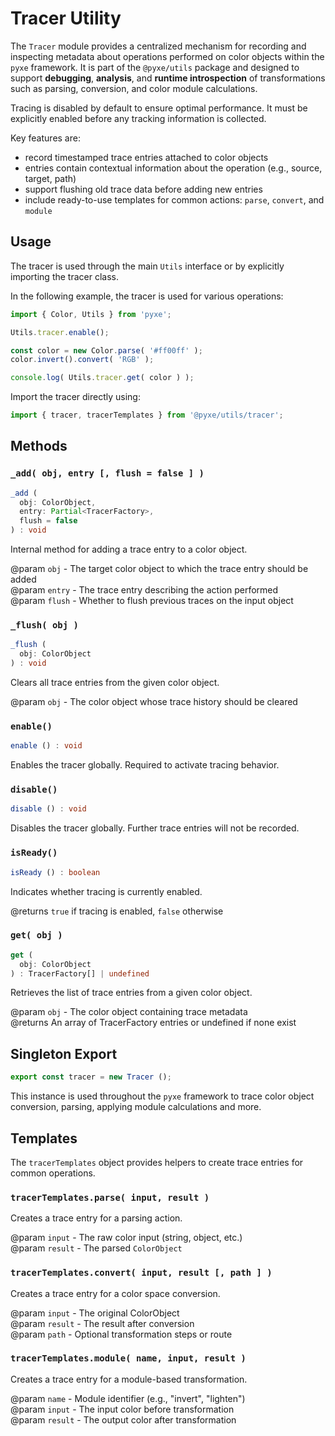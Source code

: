 # Tracer Utility

The `Tracer` module provides a centralized mechanism for recording and inspecting metadata about operations performed on color objects within the `pyxe` framework. It is part of the `@pyxe/utils` package and designed to support **debugging**, **analysis**, and **runtime introspection** of transformations such as parsing, conversion, and color module calculations.

Tracing is disabled by default to ensure optimal performance. It must be explicitly enabled before any tracking information is collected.

Key features are:

- record timestamped trace entries attached to color objects
- entries contain contextual information about the operation (e.g., source, target, path)
- support flushing old trace data before adding new entries
- include ready-to-use templates for common actions: `parse`, `convert`, and `module`

## Usage

The tracer is used through the main `Utils` interface or by explicitly importing the tracer class.

In the following example, the tracer is used for various operations:

```ts
import { Color, Utils } from 'pyxe';

Utils.tracer.enable();

const color = new Color.parse( '#ff00ff' );
color.invert().convert( 'RGB' );

console.log( Utils.tracer.get( color ) );
```

Import the tracer directly using:

```ts
import { tracer, tracerTemplates } from '@pyxe/utils/tracer';
```

## Methods

### `_add( obj, entry [, flush = false ] )`

```ts
_add (
  obj: ColorObject,
  entry: Partial<TracerFactory>,
  flush = false
) : void
```

Internal method for adding a trace entry to a color object.

@param `obj` - The target color object to which the trace entry should be added  
@param `entry` - The trace entry describing the action performed  
@param `flush` - Whether to flush previous traces on the input object

### `_flush( obj )`

```ts
_flush (
  obj: ColorObject
) : void
```

Clears all trace entries from the given color object.

@param `obj` - The color object whose trace history should be cleared

### `enable()`

```ts
enable () : void
```

Enables the tracer globally. Required to activate tracing behavior.

### `disable()`

```ts
disable () : void
```

Disables the tracer globally. Further trace entries will not be recorded.

### `isReady()`

```ts
isReady () : boolean
```

Indicates whether tracing is currently enabled.

@returns `true` if tracing is enabled, `false` otherwise

### `get( obj )`

```ts
get (
  obj: ColorObject
) : TracerFactory[] | undefined
```

Retrieves the list of trace entries from a given color object.

@param `obj` - The color object containing trace metadata  
@returns An array of TracerFactory entries or undefined if none exist

## Singleton Export

```ts
export const tracer = new Tracer ();
```

This instance is used throughout the `pyxe` framework to trace color object conversion, parsing, applying module calculations and more.

## Templates

The `tracerTemplates` object provides helpers to create trace entries for common operations.

### `tracerTemplates.parse( input, result )`

Creates a trace entry for a parsing action.

@param `input` - The raw color input (string, object, etc.)  
@param `result` - The parsed `ColorObject`

### `tracerTemplates.convert( input, result [, path ] )`

Creates a trace entry for a color space conversion.

@param `input` - The original ColorObject  
@param `result` - The result after conversion  
@param `path` - Optional transformation steps or route

### `tracerTemplates.module( name, input, result )`

Creates a trace entry for a module-based transformation.

@param `name` - Module identifier (e.g., "invert", "lighten")  
@param `input` - The input color before transformation  
@param `result` - The output color after transformation